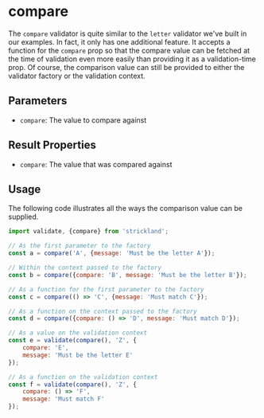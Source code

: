 # compare

The `compare` validator is quite similar to the `letter` validator we've built in our examples. In fact, it only has one additional feature. It accepts a function for the `compare` prop so that the compare value can be fetched at the time of validation even more easily than providing it as a validation-time prop. Of course, the comparison value can still be provided to either the validator factory or the validation context.

## Parameters

* `compare`: The value to compare against

## Result Properties

* `compare`: The value that was compared against

## Usage

The following code illustrates all the ways the comparison value can be supplied.

``` jsx
import validate, {compare} from 'strickland';

// As the first parameter to the factory
const a = compare('A', {message: 'Must be the letter A'});

// Within the context passed to the factory
const b = compare({compare: 'B', message: 'Must be the letter B'});

// As a function for the first parameter to the factory
const c = compare(() => 'C', {message: 'Must match C'});

// As a function on the context passed to the factory
const d = compare({compare: () => 'D', message: 'Must match D'});

// As a value on the validation context
const e = validate(compare(), 'Z', {
    compare: 'E',
    message: 'Must be the letter E'
});

// As a function on the validation context
const f = validate(compare(), 'Z', {
    compare: () => 'F',
    message: 'Must match F'
});
```
